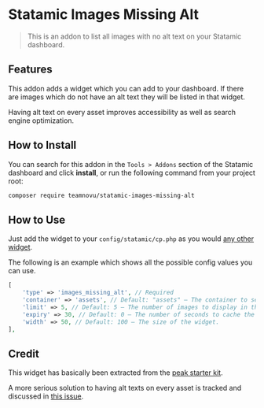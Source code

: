 # Statamic Images Missing Alt

> This is an addon to list all images with no alt text on your Statamic dashboard.

## Features

This addon adds a widget which you can add to your dashboard. If there are images which do not have an alt text they will be listed in that widget.

Having alt text on every asset improves accessibility as well as search engine optimization.

## How to Install

You can search for this addon in the `Tools > Addons` section of the Statamic dashboard and click **install**, or run the following command from your project root:

``` bash
composer require teamnovu/statamic-images-missing-alt
```

## How to Use

Just add the widget to your `config/statamic/cp.php` as you would [any other widget](https://statamic.dev/widgets#configuration).

The following is an example which shows all the possible config values you can use.

```php
[
    'type' => 'images_missing_alt', // Required
    'container' => 'assets', // Default: "assets" – The container to search through.
    'limit' => 5, // Default: 5 – The number of images to display in the widget.
    'expiry' => 30, // Default: 0 – The number of seconds to cache the list of images with no alt text for.
    'width' => 50, // Default: 100 – The size of the widget.
],
```

## Credit

This widget has basically been extracted from the [peak starter kit](https://github.com/studio1902/statamic-peak).

A more serious solution to having alt texts on every asset is tracked and discussed in [this issue](https://github.com/statamic/ideas/issues/496).
